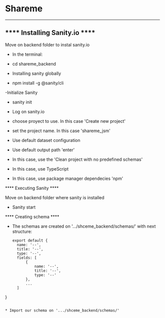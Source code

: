 # Shareme

------------------------------
**** Installing Sanity.io ****
------------------------------

Move on backend folder to instal sanity.io

- In the terminal:
* cd shareme_backend

- Installing sanity globally
* npm install -g @sanity/cli

-Initialize Sanity
* sanity init

* Log on sanity.io
* choose proyect to use. In this case 'Create new project'
* set the project name. In this case 'shareme_jsm'
* Use default dataset configuration
* Use default output path 'enter'
* In this case, use the 'Clean project with no predefined schemas'
* In this case, use TypeScript
* In this case, use package manager dependecies 'npm'

**** Executing Sanity ****

Move on backend folder where sanity is installed

* Sanity start

**** Creating schema ****

* The schemas are created on '.../shceme_backend/schemas/'
  with next structure:

  ```
  export default {
    name: '--',
    title: '--',
    type: '--',
    fields: [
        {
            name: '--',
            title: '--',
            type: '--'
        },
        ...
    ]
}
  ```

* Import our schema on '.../shceme_backend/schemas/'